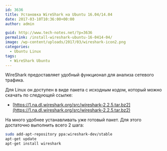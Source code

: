 ```yaml
---
id: 3636
title: Установка WireShark на Ubuntu 16.04/14.04
date: 2017-03-10T10:36:00+00:00
author: admin

guid: http://www.tech-notes.net/?p=3636
permalink: /install-wireshark-ubuntu-16-0414-04/
image: /wp-content/uploads/2017/03/wireshark-icon2.png
categories:
  - Ubuntu Linux
tags:
  - WireShark Ubuntu
---
```

WireShark предоставляет удобный функционал для анализа сетевого трафика.

Для Linux он доступен в виде пакета с исходным кодом, который можно скачать по следующей ссылке:
  * [https://1.na.dl.wireshark.org/src/wireshark-2.2.5.tar.bz2](https://1.na.dl.wireshark.org/src/wireshark-2.2.5.tar.bz2)

На много удобнее устанавливать уже готовый пакет. Для этого достаточно выполнить всего 2 шага:
```bash    
sudo add-apt-repository ppa:wireshark-dev/stable
apt-get update
apt-get install wireshark
```
